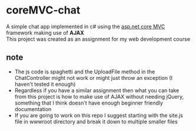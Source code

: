 # coreMVC-chat
A simple chat app implemented in c# using the [asp.net core MVC](https://docs.microsoft.com/en-us/aspnet/core/mvc/overview?view=aspnetcore-6.0) framework making use of __AJAX__  
This project was created as an assignment for my web development course

## note
- The js code is spaghetti and the UploadFile method in the ChatController might not work or might just throw an exception (I haven't tested it enough)
- Regardless if you have a similar assignment then what you can take from this project is how to make use of AJAX without needing jQuery, something that I think doesn't have enough beginner friendly documentation
- If you are going to work on this repo I suggest starting with the site.js file in wwwroot directory and break it down to multiple smaller files
